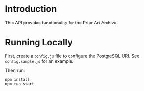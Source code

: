 # Introduction

This API provides functionality for the Prior Art Archive

# Running Locally

First, create a `config.js` file to configure the PostgreSQL URI. See `config.sample.js` for an example.

Then run:

```
npm install
npm run start
```

